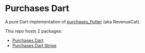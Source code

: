 # Purchases Dart

A pure Dart implementation of [purchases_flutter](https://pub.dev/packages/purchases_flutter) (aka RevenueCat).

This repo hosts 2 packages:
- [Purchases Dart](https://pub.dev/packages/purchases_dart)
- [Purchases Dart Stripe](https://pub.dev/packages/purchases_dart_stripe)
